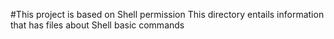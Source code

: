 #This project is based on Shell permission
This directory entails information that has files about Shell basic commands 
